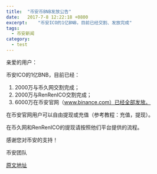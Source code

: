 ```yaml
---
title:  "币安币BNB发放公告"
date:   2017-7-8 12:22:18 +0800
excerpt:	"币安ICO的1亿BNB，目前已经交割、发放完成"
tags:
  - 币安新闻
category:
  - test
---
```


亲爱的用户：

币安ICO的1亿BNB，目前已经：

1. 2000万与币久网交割完成；
2. 2000万与RenRenICO交割完成；
2. 6000万在币安官网（www.binance.com）已经全部发放。

在币安官网用户可以自由提现或充值（参考教程：充值，提现）。

在币久网和RenRenICO的提现请按照他们平台提供的流程。


感谢您对币安的支持！


币安团队

[原文地址](https://support.binance.com/hc/zh-cn/articles/115000574131-%E5%B8%81%E5%AE%89%E5%B8%81BNB%E5%8F%91%E6%94%BE%E5%85%AC%E5%91%8A)

